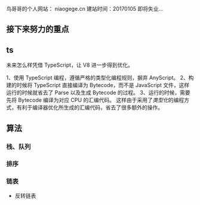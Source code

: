 鸟哥哥的个人网站：
niaogege.cn
建站时间：20170105
即将失业...

## 接下来努力的重点

## ts
未来怎么样凭借 TypeScript，让 V8 进一步得到优化。

1、使用 TypeScript 编程，遵循严格的类型化编程规则，摒弃 AnyScript。
2、构建的时候将 TypeScript 直接编译为 Bytecode，而不是 JavaScript 文件，这样运行的时候就省去了 Parse 以及生成 Bytecode 的过程。
3、运行的时候，需要先将 Bytecode 编译为对应 CPU 的汇编代码。
这样由于采用了*类型化*的编程方式，有利于编译器优化所生成的汇编代码，省去了很多额外的操作。

## 算法
### 栈、队列

### 排序

### 链表
- 反转链表
```js

```